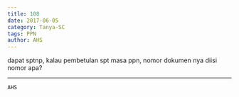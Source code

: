 ```yaml
---
title: 108
date: 2017-06-05
category: Tanya-SC
tags: PPN
author: AHS
---
```


dapat sptnp, kalau pembetulan spt masa ppn, nomor dokumen nya diisi nomor apa?

---



`AHS`

